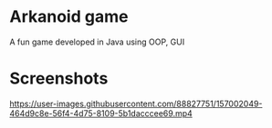 # Arkanoid game

A fun game developed in Java using OOP, GUI 






# Screenshots

https://user-images.githubusercontent.com/88827751/157002049-464d9c8e-56f4-4d75-8109-5b1dacccee69.mp4

